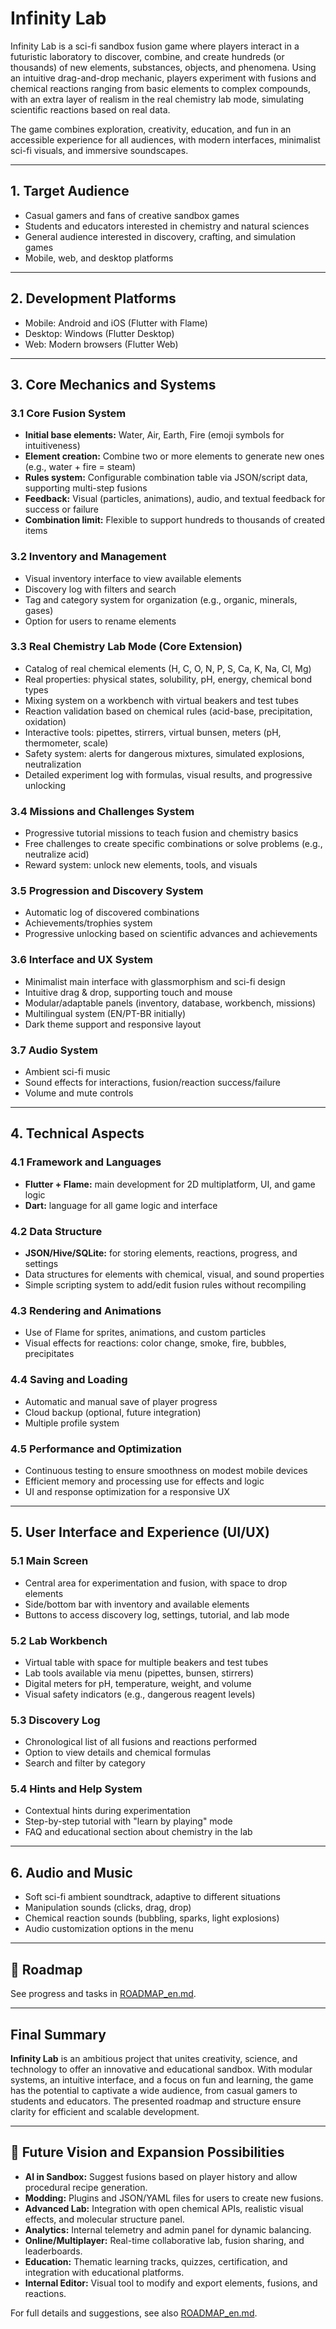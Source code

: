 # Infinity Lab

Infinity Lab is a sci-fi sandbox fusion game where players interact in a futuristic laboratory to discover, combine, and create hundreds (or thousands) of new elements, substances, objects, and phenomena. Using an intuitive drag-and-drop mechanic, players experiment with fusions and chemical reactions ranging from basic elements to complex compounds, with an extra layer of realism in the real chemistry lab mode, simulating scientific reactions based on real data.

The game combines exploration, creativity, education, and fun in an accessible experience for all audiences, with modern interfaces, minimalist sci-fi visuals, and immersive soundscapes.

---

## 1. Target Audience

* Casual gamers and fans of creative sandbox games
* Students and educators interested in chemistry and natural sciences
* General audience interested in discovery, crafting, and simulation games
* Mobile, web, and desktop platforms

---

## 2. Development Platforms

* Mobile: Android and iOS (Flutter with Flame)
* Desktop: Windows (Flutter Desktop)
* Web: Modern browsers (Flutter Web)

---

## 3. Core Mechanics and Systems

### 3.1 Core Fusion System

* **Initial base elements:** Water, Air, Earth, Fire (emoji symbols for intuitiveness)
* **Element creation:** Combine two or more elements to generate new ones (e.g., water + fire = steam)
* **Rules system:** Configurable combination table via JSON/script data, supporting multi-step fusions
* **Feedback:** Visual (particles, animations), audio, and textual feedback for success or failure
* **Combination limit:** Flexible to support hundreds to thousands of created items

### 3.2 Inventory and Management

* Visual inventory interface to view available elements
* Discovery log with filters and search
* Tag and category system for organization (e.g., organic, minerals, gases)
* Option for users to rename elements

### 3.3 Real Chemistry Lab Mode (Core Extension)

* Catalog of real chemical elements (H, C, O, N, P, S, Ca, K, Na, Cl, Mg)
* Real properties: physical states, solubility, pH, energy, chemical bond types
* Mixing system on a workbench with virtual beakers and test tubes
* Reaction validation based on chemical rules (acid-base, precipitation, oxidation)
* Interactive tools: pipettes, stirrers, virtual bunsen, meters (pH, thermometer, scale)
* Safety system: alerts for dangerous mixtures, simulated explosions, neutralization
* Detailed experiment log with formulas, visual results, and progressive unlocking

### 3.4 Missions and Challenges System

* Progressive tutorial missions to teach fusion and chemistry basics
* Free challenges to create specific combinations or solve problems (e.g., neutralize acid)
* Reward system: unlock new elements, tools, and visuals

### 3.5 Progression and Discovery System

* Automatic log of discovered combinations
* Achievements/trophies system
* Progressive unlocking based on scientific advances and achievements

### 3.6 Interface and UX System

* Minimalist main interface with glassmorphism and sci-fi design
* Intuitive drag & drop, supporting touch and mouse
* Modular/adaptable panels (inventory, database, workbench, missions)
* Multilingual system (EN/PT-BR initially)
* Dark theme support and responsive layout

### 3.7 Audio System

* Ambient sci-fi music
* Sound effects for interactions, fusion/reaction success/failure
* Volume and mute controls

---

## 4. Technical Aspects

### 4.1 Framework and Languages

* **Flutter + Flame:** main development for 2D multiplatform, UI, and game logic
* **Dart:** language for all game logic and interface

### 4.2 Data Structure

* **JSON/Hive/SQLite:** for storing elements, reactions, progress, and settings
* Data structures for elements with chemical, visual, and sound properties
* Simple scripting system to add/edit fusion rules without recompiling

### 4.3 Rendering and Animations

* Use of Flame for sprites, animations, and custom particles
* Visual effects for reactions: color change, smoke, fire, bubbles, precipitates

### 4.4 Saving and Loading

* Automatic and manual save of player progress
* Cloud backup (optional, future integration)
* Multiple profile system

### 4.5 Performance and Optimization

* Continuous testing to ensure smoothness on modest mobile devices
* Efficient memory and processing use for effects and logic
* UI and response optimization for a responsive UX

---

## 5. User Interface and Experience (UI/UX)

### 5.1 Main Screen

* Central area for experimentation and fusion, with space to drop elements
* Side/bottom bar with inventory and available elements
* Buttons to access discovery log, settings, tutorial, and lab mode

### 5.2 Lab Workbench

* Virtual table with space for multiple beakers and test tubes
* Lab tools available via menu (pipettes, bunsen, stirrers)
* Digital meters for pH, temperature, weight, and volume
* Visual safety indicators (e.g., dangerous reagent levels)

### 5.3 Discovery Log

* Chronological list of all fusions and reactions performed
* Option to view details and chemical formulas
* Search and filter by category

### 5.4 Hints and Help System

* Contextual hints during experimentation
* Step-by-step tutorial with "learn by playing" mode
* FAQ and educational section about chemistry in the lab

---

## 6. Audio and Music

* Soft sci-fi ambient soundtrack, adaptive to different situations
* Manipulation sounds (clicks, drag, drop)
* Chemical reaction sounds (bubbling, sparks, light explosions)
* Audio customization options in the menu

---

## 📄 Roadmap

See progress and tasks in [ROADMAP_en.md](./ROADMAP_en.md).

---


## Final Summary

**Infinity Lab** is an ambitious project that unites creativity, science, and technology to offer an innovative and educational sandbox. With modular systems, an intuitive interface, and a focus on fun and learning, the game has the potential to captivate a wide audience, from casual gamers to students and educators. The presented roadmap and structure ensure clarity for efficient and scalable development.

---

## 🌟 Future Vision and Expansion Possibilities

- **AI in Sandbox:** Suggest fusions based on player history and allow procedural recipe generation.
- **Modding:** Plugins and JSON/YAML files for users to create new fusions.
- **Advanced Lab:** Integration with open chemical APIs, realistic visual effects, and molecular structure panel.
- **Analytics:** Internal telemetry and admin panel for dynamic balancing.
- **Online/Multiplayer:** Real-time collaborative lab, fusion sharing, and leaderboards.
- **Education:** Thematic learning tracks, quizzes, certification, and integration with educational platforms.
- **Internal Editor:** Visual tool to modify and export elements, fusions, and reactions.

For full details and suggestions, see also [ROADMAP_en.md](./ROADMAP_en.md).
